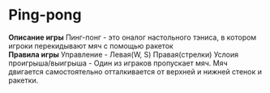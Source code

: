 # Ping-pong
**Описание игры**
Пинг-понг - это оналог настольного тэниса, в котором игроки перекидывают мяч с помощью ракеток\
**Правила игры**
Управление - Левая(W, S) Правая(стрелки) Услоия проигрыша/выигрыша - Один из играков пропускает мяч. Мяч двигается самостоятельно отталкивается от верхней и нижней стенок и ракетки.
